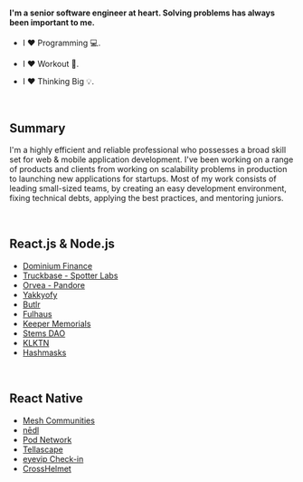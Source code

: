 #### I'm a senior software engineer at heart. Solving problems has always been important to me.


* I ❤️ Programming 💻.

* I ❤️ Workout 💪.

* I ❤️ Thinking Big 💡.

<br />

## Summary 

I'm a highly efficient and reliable professional who possesses a broad skill set for web & mobile application development. I've been working on a range of products and clients from working on scalability problems in production to launching new applications for startups. Most of my work consists of leading small-sized teams, by creating an easy development environment, fixing technical debts, applying the best practices, and mentoring juniors.

<br />

## React.js & Node.js
- [Dominium Finance](https://dominium.finance)
- [Truckbase - Spotter Labs](https://truckbase.ai/)
- [Orvea - Pandore](https://www.orvea.io/)
- [Yakkyofy](https://www.yakkyofy.com)
- [Butlr](https://butlr.io)
- [Fulhaus](https://fulhaus.com)
- [Keeper Memorials](https://www.mykeeper.com/)
- [Stems DAO](https://www.stemsdao.com/)
- [KLKTN](https://klktn.com)
- [Hashmasks](https://thehashmasks.com)

<br />

## React Native
- [Mesh Communities](https://apps.apple.com/us/app/mesh-communities/id1473534230)
- [nēdl](https://apps.apple.com/us/app/n%C4%93dl-find-voices-be-heard/id1367332698)
- [Pod Network](https://apps.apple.com/us/app/pod-network/id1481372679?ls=1)
- [Tellascape](https://apps.apple.com/us/app/tellascape/id1462461606)
- [eyevip Check-in](https://apps.apple.com/tt/app/eyevip-check-in/id1471634873)
- [CrossHelmet](https://apps.apple.com/tt/app/crosshelmet/id1471310161)
